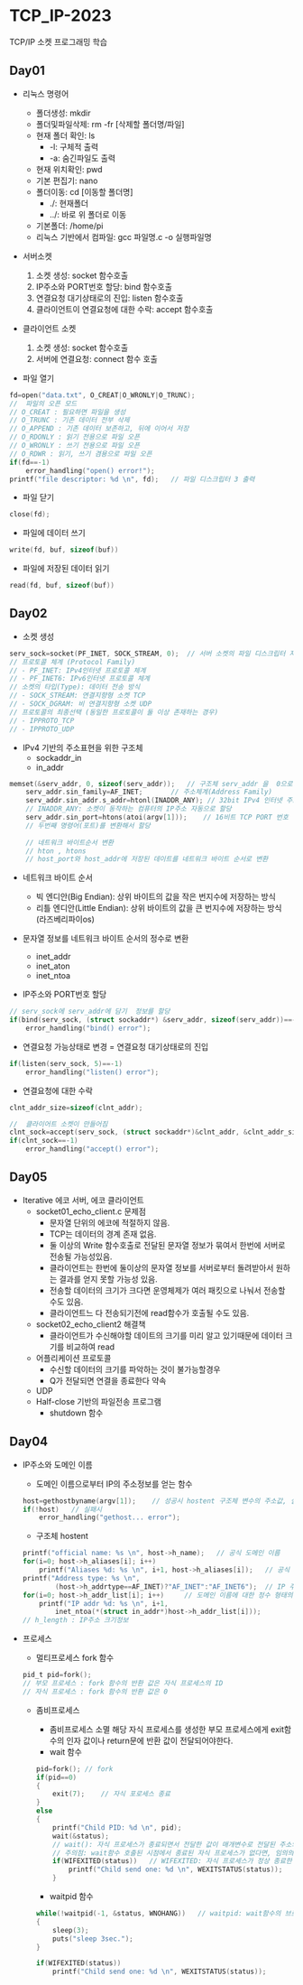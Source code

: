 # TCP_IP-2023
TCP/IP 소켓 프로그래밍 학습
## Day01
- 리눅스 명령어 
	- 폴더생성: mkdir
	- 폴더및파일삭제: rm -fr [삭제할 폴더명/파일]
	- 현재 폴더 확인: ls
		- -l: 구체적 출력
		- -a: 숨긴파일도 출력
	- 현재 위치확인: pwd
	- 기본 편집기: nano
	- 폴더이동: cd [이동할 폴더명]
		- ./: 현재폴더
		- ../: 바로 위 폴더로 이동
	- 기본폴더: /home/pi
	- 리눅스 기반에서 컴파일: gcc 파일명.c -o 실행파일명

- 서버소켓
	1. 소켓 생성: socket 함수호출
	2. IP주소와 PORT번호 할당: bind 함수호출
	3. 연결요청 대기상태로의 진입: listen 함수호출
	4. 클라이언트이 연결요청에 대한 수락: accept 함수호출
	
- 클라이언트 소켓
	1. 소켓 생성: socket 함수호출
	2. 서버에 연결요청: connect 함수 호출
- 파일 열기
``` c
fd=open("data.txt", O_CREAT|O_WRONLY|O_TRUNC);
//  파일의 오픈 모드
// O_CREAT : 필요하면 파일을 생성
// O_TRUNC : 기존 데이터 전부 삭제
// O_APPEND : 기존 데이터 보존하고, 뒤에 이어서 저장
// O_RDONLY : 읽기 전용으로 파일 오픈
// O_WRONLY : 쓰기 전용으로 파일 오픈
// O_RDWR : 읽기, 쓰기 겸용으로 파일 오픈
if(fd==-1)
	error_handling("open() error!");
printf("file descriptor: %d \n", fd);	// 파일 디스크립터 3 출력
```
- 파일 닫기
``` c
close(fd);
```
- 파일에 데이터 쓰기
``` c
write(fd, buf, sizeof(buf))
```
- 파일에 저장된 데이터 읽기
```c
read(fd, buf, sizeof(buf))
```
## Day02
   	
- 소켓 생성
``` c
serv_sock=socket(PF_INET, SOCK_STREAM, 0);	// 서버 소켓의 파일 디스크립터 저장
// 프로토콜 체계 (Protocol Family)
// - PF_INET: IPv4인터넷 프로토콜 체계
// - PF_INET6: IPv6인터넷 프로토콜 체계
// 소켓의 타입(Type): 데이터 전송 방식
// - SOCK_STREAM: 연결지향형 소켓 TCP
// - SOCK_DGRAM: 비 연결지향형 소켓 UDP
// 프로토콜의 최종선택 (동일한 프로토콜이 둘 이상 존재하는 경우)
// - IPPROTO_TCP
// - IPPROTO_UDP
```

- IPv4 기반의 주소표현을 위한 구조체
	- sockaddr_in
   	- in_addr
	
``` c
memset(&serv_addr, 0, sizeof(serv_addr));	// 구조체 serv_addr 을  0으로 초기화
	serv_addr.sin_family=AF_INET;		// 주소체계(Address Family)
	serv_addr.sin_addr.s_addr=htonl(INADDR_ANY); // 32bit IPv4 인터넷 주소 
 	// INADDR_ANY: 소켓이 동작하는 컴퓨터의 IP주소 자동으로 할당
	serv_addr.sin_port=htons(atoi(argv[1]));	// 16비트 TCP PORT 번호
	// 두번째 명령어(포트)를 변환해서 할당
 
 	// 네트워크 바이트순서 변환
  	// hton , htons 
   	// host_port와 host_addr에 저장된 데이트를 네트워크 바이트 순서로 변환
 ```
 - 네트워크 바이트 순서
 	- 빅 엔디안(Big Endian): 상위 바이트의 값을 작은 번지수에 저장하는 방식
  	- 리틀 엔디안(Little Endian): 상위 바이트의 값을 큰 번지수에 저장하는 방식 (라즈베리파이os)

 - 문자열 정보를 네트워크 바이트 순서의 정수로 변환
  	- inet_addr
  	- inet_aton
  	- inet_ntoa
- IP주소와 PORT번호 할당
``` c
// serv_sock에 serv_addr에 담기  정보를 할당
if(bind(serv_sock, (struct sockaddr*) &serv_addr, sizeof(serv_addr))==-1)
	error_handling("bind() error");
```
- 연결요청 가능상태로 변경 = 연결요청 대기상태로의 진입
``` c
if(listen(serv_sock, 5)==-1)
	error_handling("listen() error");
  ```
- 연결요청에 대한 수락
``` c
clnt_addr_size=sizeof(clnt_addr);

//  클라이어트 소켓이 만들어짐
clnt_sock=accept(serv_sock, (struct sockaddr*)&clnt_addr, &clnt_addr_size);
if(clnt_sock==-1)
	error_handling("accept() error");
```

## Day05
- Iterative 에코 서버, 에코 클라이언트
	- socket01_echo_client.c 문제점
		- 문자열 단위의 에코에 적절하지 않음.
		- TCP는 데이터의 경계 존재 없음.
		- 둘 이상의 Write 함수호출로 전달된 문자열 정보가 묶여서 한번에 서버로 전송될 가능성있음.
		- 클라이언트는 한번에 둘이상의 문자열 정보를 서버로부터 돌려받아서 원하는 결과를 얻지 못할 가능성 있음.
		- 전송할 데이터의 크기가 크다면 운영체제가 여러 패킷으로 나눠서 전송할 수도 있음.
		- 클라이언트느 다 전송되기전에 read함수가 호출될 수도 있음.
	- socket02_echo_client2 해결책
		- 클라이언트가 수신해야할 데이트의 크기를 미리 알고 있기때문에 데이터 크기를 비교하여 read
	- 어플리케이션 프로토콜
		- 수신할 데이터의 크기를 파악하는 것이 불가능할경우
		- Q가 전달되면 연결을 종료한다 약속
	- UDP
	- Half-close 기반의 파일전송 프로그램
		- shutdown 함수
## Day04
- IP주소와 도메인 이름
	- 도메인 이름으로부터 IP의 주소정보를 얻는 함수 
	```c
	host=gethostbyname(argv[1]);	// 성공시 hostent 구조체 변수의 주소값, 실패시 NULL
	if(!host)	// 실패시
		error_handling("gethost... error");
	```
	- 구조체 hostent
	 
	```c
	printf("official name: %s \n", host->h_name);	// 공식 도메인 이름
	for(i=0; host->h_aliases[i]; i++)
		printf("Aliases %d: %s \n", i+1, host->h_aliases[i]);	// 공식 도메인 이름 외에에 접속할 수 있는 다른 도메인이름
	printf("Address type: %s \n",
			(host->h_addrtype==AF_INET)?"AF_INET":"AF_INET6");	// IP 주소체계
	for(i=0; host->h_addr_list[i]; i++)		// 도메인 이름에 대한 정수 형태의 IP주소들의 리스트
		printf("IP addr %d: %s \n", i+1,
			inet_ntoa(*(struct in_addr*)host->h_addr_list[i]));
	// h_length : IP주소 크기정보
	```

- 프로세스
	- 멀티프로세스 fork 함수
	```c
	pid_t pid=fork();
	// 부모 프로세스 : fork 함수의 반환 값은 자식 프로세스의 ID
	// 자식 프로세스 : fork 함수의 반환 값은 0
	```
	- 좀비프로세스
		- 좀비프로세스 소멸
		해당 자식 프로세스를 생성한 부모 프로세스에게 exit함수의 인자 값이나 return문에 반환 값이 전달되어야한다.
		- wait 함수
	
		```c
		pid=fork();	// fork
		if(pid==0)
		{
			exit(7);	// 자식 포로세스 종료
		}
		else
		{
			printf("Child PID: %d \n", pid);
			wait(&status);		
			// wait(): 자식 프로세스가 종료되면서 전달한 값이 매개변수로 전달된 주소의 변수에 저장됨.
			// 주의점: wait함수 호출된 시점에서 종료된 자식 프로세스가 없다면, 임의의 자식 프로세스가 종료될 때까지 브로킹 상태
			if(WIFEXITED(status))	// WIFEXITED: 자식 프로세스가 정상 종료한 경우 참(True) 반환
				printf("Child send one: %d \n", WEXITSTATUS(status));	// WEXITSTATUS: 자식 프로세스의 전달 값을 반환
			}

		```
	
		- waitpid 함수
		```C      
		while(!waitpid(-1, &status, WNOHANG))	// waitpid: wait함수의 브로킹 문제 해결
		{
			sleep(3);
			puts("sleep 3sec.");
		}

		if(WIFEXITED(status))
			printf("Child send one: %d \n", WEXITSTATUS(status));
		``` 
